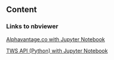 ## Content

### Links to nbviewer

[Alphavantage.co with Jupyter Notebook](https://nbviewer.jupyter.org/github/cprior/finance-stuff/blob/master/application/physical/notebooks/alphavantage-api.ipynb?flush_cache=true)

[TWS API (Python) with Jupyter Notebook](https://nbviewer.jupyter.org/github/cprior/finance-stuff/blob/master/application/physical/notebooks/tws_api.ipynb?flush_cache=true)
